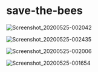 # save-the-bees



![Screenshot_20200525-002042](https://user-images.githubusercontent.com/38874472/83046916-b0d92680-a015-11ea-92bf-0292313aa6a6.png)

![Screenshot_20200525-002435](https://user-images.githubusercontent.com/38874472/83046936-b7679e00-a015-11ea-9feb-b35cdd417740.png)

![Screenshot_20200525-002006](https://user-images.githubusercontent.com/38874472/83046976-bdf61580-a015-11ea-9645-4e3081f6916a.png)

![Screenshot_20200525-001654](https://user-images.githubusercontent.com/38874472/83046997-c3536000-a015-11ea-95c9-652fe7dae251.png)
